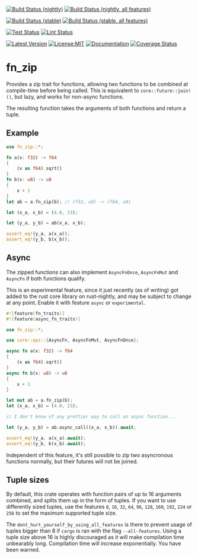 [![Build Status (nightly)](https://github.com/sigurd4/fn_zip/workflows/Build-nightly/badge.svg)](https://github.com/sigurd4/fn_zip/actions/workflows/build-nightly.yml)
[![Build Status (nightly, all features)](https://github.com/sigurd4/fn_zip/workflows/Build-nightly-all-features/badge.svg)](https://github.com/sigurd4/fn_zip/actions/workflows/build-nightly-all-features.yml)

[![Build Status (stable)](https://github.com/sigurd4/fn_zip/workflows/Build-stable/badge.svg)](https://github.com/sigurd4/fn_zip/actions/workflows/build-stable.yml)
[![Build Status (stable, all features)](https://github.com/sigurd4/fn_zip/workflows/Build-stable-all-features/badge.svg)](https://github.com/sigurd4/fn_zip/actions/workflows/build-stable-all-features.yml)

[![Test Status](https://github.com/sigurd4/fn_zip/workflows/Test/badge.svg)](https://github.com/sigurd4/fn_zip/actions/workflows/test.yml)
[![Lint Status](https://github.com/sigurd4/fn_zip/workflows/Lint/badge.svg)](https://github.com/sigurd4/fn_zip/actions/workflows/lint.yml)

[![Latest Version](https://img.shields.io/crates/v/fn_zip.svg)](https://crates.io/crates/fn_zip)
[![License:MIT](https://img.shields.io/badge/License-MIT-yellow.svg)](https://opensource.org/licenses/MIT)
[![Documentation](https://img.shields.io/docsrs/fn_zip)](https://docs.rs/fn_zip)
[![Coverage Status](https://img.shields.io/codecov/c/github/sigurd4/fn_zip)](https://app.codecov.io/github/sigurd4/fn_zip)

# fn_zip

Provides a zip trait for functions, allowing two functions to be combined at compile-time before being called. This is equivalent to `core::future::join!()`, but lazy, and works for non-async functions.

The resulting function takes the arguments of both functions and return a tuple.

## Example

```rust
use fn_zip::*;

fn a(x: f32) -> f64
{
    (x as f64).sqrt()
}
fn b(x: u8) -> u8
{
    x + 1
}
let ab = a.fn_zip(b); // (f32, u8) -> (f64, u8)

let (x_a, x_b) = (4.0, 23);

let (y_a, y_b) = ab(x_a, x_b);

assert_eq!(y_a, a(x_a));
assert_eq!(y_b, b(x_b));
```

## Async

The zipped functions can also implement `AsyncFnOnce`, `AsyncFnMut` and `AsyncFn` if both functions qualify.

This is an experimental feature, since it just recently (as of writing) got added to the rust core library on rust-nightly, and may be subject to change at any point. Enable it with feature `async` or `experimental`.

```rust
#![feature(fn_traits)]
#![feature(async_fn_traits)]

use fn_zip::*;

use core::ops::{AsyncFn, AsyncFnMut, AsyncFnOnce};

async fn a(x: f32) -> f64
{
    (x as f64).sqrt()
}
async fn b(x: u8) -> u8
{
    x + 1
}

let mut ab = a.fn_zip(b);
let (x_a, x_b) = (4.0, 23);

// I don't know of any prettier way to call an async function...

let (y_a, y_b) = ab.async_call((x_a, x_b)).await;

assert_eq!(y_a, a(x_a).await);
assert_eq!(y_b, b(x_b).await);
```

Independent of this feature, it's still possible to zip two asyncronous functions normally, but their futures will not be joined.

## Tuple sizes

By default, this crate operates with function pairs of up to 16 arguments combined, and splits them up in the form of tuples. If you want to use differently sized tuples, use the features `8`, `16`, `32`, `64`, `96`, `128`, `160`, `192`, `224` or `256` to set the maximum supported tuple size.

The `dont_hurt_yourself_by_using_all_features` is there to prevent usage of tuples bigger than 8 if `cargo` is ran with the flag `--all-features`. Using a tuple size above 16 is highly discouraged as it will make compilation time unbearably long. Compilation time will increase exponentially. You have been warned.